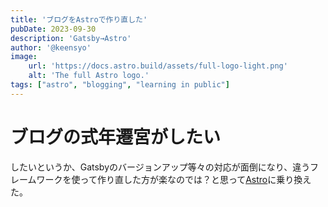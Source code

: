 ```yaml
---
title: 'ブログをAstroで作り直した'
pubDate: 2023-09-30
description: 'Gatsby→Astro'
author: '@keensyo'
image:
    url: 'https://docs.astro.build/assets/full-logo-light.png'
    alt: 'The full Astro logo.'
tags: ["astro", "blogging", "learning in public"]
---
```

# ブログの式年遷宮がしたい
したいというか、Gatsbyのバージョンアップ等々の対応が面倒になり、違うフレームワークを使って作り直した方が楽なのでは？と思って[Astro](https://astro.build/)に乗り換えた。
